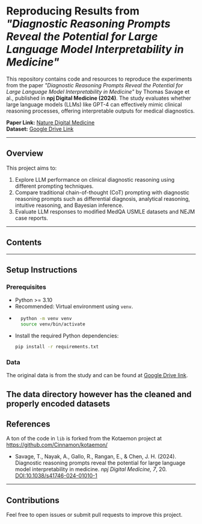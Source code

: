 # Reproducing Results from _"Diagnostic Reasoning Prompts Reveal the Potential for Large Language Model Interpretability in Medicine"_

This repository contains code and resources to reproduce the experiments from the paper _"Diagnostic Reasoning Prompts Reveal the Potential for Large Language Model Interpretability in Medicine"_ by Thomas Savage et al., published in **npj Digital Medicine (2024)**. The study evaluates whether large language models (LLMs) like GPT-4 can effectively mimic clinical reasoning processes, offering interpretable outputs for medical diagnostics.

**Paper Link:** [Nature Digital Medicine](https://www.nature.com/articles/s41746-024-01010-1)  
**Dataset:** [Google Drive Link](https://drive.google.com/drive/u/1/folders/1mDQUZ4RhyROSEycVFN_c4uyP36oyMRSe)

---

## Overview

This project aims to:

1. Explore LLM performance on clinical diagnostic reasoning using different prompting techniques.
2. Compare traditional chain-of-thought (CoT) prompting with diagnostic reasoning prompts such as differential diagnosis, analytical reasoning, intuitive reasoning, and Bayesian inference.
3. Evaluate LLM responses to modified MedQA USMLE datasets and NEJM case reports.

---

## Contents

---

## Setup Instructions

### Prerequisites

- Python >= 3.10
- Recommended: Virtual environment using `venv`.
- ```bash
    python -m venv venv
    source venv/bin/activate
  ```
- Install the required Python dependencies:
  ```bash
  pip install -r requirements.txt
  ```

### Data

The original data is from the study and can be found at [Google Drive link](https://drive.google.com/drive/u/1/folders/1mDQUZ4RhyROSEycVFN_c4uyP36oyMRSe).

## The data directory however has the cleaned and properly encoded datasets

## References

A ton of the code in `lib` is forked from the Kotaemon project at https://github.com/Cinnamon/kotaemon/

- Savage, T., Nayak, A., Gallo, R., Rangan, E., & Chen, J. H. (2024). Diagnostic reasoning prompts reveal the potential for large language model interpretability in medicine. _npj Digital Medicine, 7_, 20. [DOI:10.1038/s41746-024-01010-1](https://doi.org/10.1038/s41746-024-01010-1)

---

## Contributions

Feel free to open issues or submit pull requests to improve this project.
